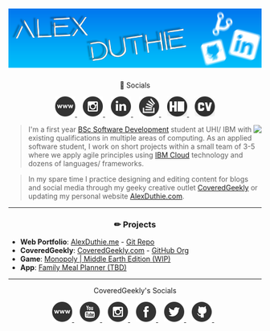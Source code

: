 # [![Alex Duthie | GitHub Banner](https://raw.githubusercontent.com/AlexDuthie/AlexDuthie/main/images/github-banner.png)](https://www.linkedin.com/in/alexduthielnkdn/)

<p align="center">
    🔗 Socials
</p>
<p align="center">
    <a href="https://alexduthie.me">
        <img
             src="https://raw.githubusercontent.com/AlexDuthie/AlexDuthie/main/images/social_media_icons/40x40/website.png">
    </a>&nbsp;&nbsp;
    <a href="https://instagram.com/alexduffdev">
        <img
             src="https://raw.githubusercontent.com/AlexDuthie/AlexDuthie/main/images/social_media_icons/40x40/instagram.png">
    </a>&nbsp;&nbsp;
    <a href="https://www.linkedin.com/in/alexduthielnkdn/">
        <img src="https://raw.githubusercontent.com/AlexDuthie/AlexDuthie/main/images/social_media_icons/40x40/linkedin.png">
    </a>&nbsp;&nbsp;
    <a href="https://stackoverflow.com/users/14725277/alex-duthie">
        <img src="https://raw.githubusercontent.com/AlexDuthie/AlexDuthie/main/images/social_media_icons/40x40/stack-overflow.png">
    </a>&nbsp;&nbsp;
    <a href="https://www.hackerrank.com/alexduthie">
        <img
             src="https://raw.githubusercontent.com/AlexDuthie/AlexDuthie/main/images/social_media_icons/40x40/hackerrank.png">
    </a>&nbsp;&nbsp;
    <a href="https://github.com/AlexDuthie/AlexDuthie/blob/main/cv/Alex-Duthie-Curriculum-Vitae.md">
        <img
             src="https://raw.githubusercontent.com/AlexDuthie/AlexDuthie/main/images/social_media_icons/40x40/cv.png">
    </a>
</p>

<p>
    <img align="right" src="https://github-readme-stats.vercel.app/api/top-langs/?username=alexduthie&layout=compact&theme=light&hide_langs_below=1" />
</p>

> I'm a first year [BSc Software Development](https://www.uhi.ac.uk/en/courses/bsc-hons-applied-software-development/#tabanchor) student at UHI/ IBM with existing qualifications in multiple areas of computing. As an applied software student, I work on short projects within a small team of 3-5 where we apply agile principles using [IBM Cloud](https://www.ibm.com/uk-en/cloud) technology and dozens of languages/ frameworks.

> In my spare time I practice designing and editing content for blogs and social media through my geeky creative outlet [CoveredGeekly](https://coveredgeekly.com) or updating my personal website [AlexDuthie.com](https://alexduthie.com).

---

<h3 align="center">
    ✏ Projects
</h1>

* **Web Portfolio**: [AlexDuthie.me](https://alexduthie.me/) - [Git Repo](https://github.com/AlexDuthie/AlexDuthie.github.io)
* **CoveredGeekly**: [CoveredGeekly.com](https://www.coveredgeekly.com) - [GitHub Org](https://github.com/CoveredGeekly)
* **Game**: [Monopoly | Middle Earth Edition (WIP)](https://github.com/AlexDuthie/monopoly)
* **App**: [Family Meal Planner (TBD)](https://github.com/AlexDuthie/family-meal-planner)

---

<p align="center">
    CoveredGeekly's Socials
</p>
<p align="center">
    <a href="https://www.coveredgeekly.com">
        <img
             src="https://raw.githubusercontent.com/AlexDuthie/AlexDuthie/main/images/social_media_icons/40x40/website.png">
    </a>&nbsp;&nbsp;
    <a href="https://www.youtube.com/c/CoveredGeekly">
        <img
             src="https://raw.githubusercontent.com/AlexDuthie/AlexDuthie/main/images/social_media_icons/40x40/youtube.png">
    </a>&nbsp;&nbsp;
    <a href="https://www.instagram.com/coveredgeekly">
        <img src="https://raw.githubusercontent.com/AlexDuthie/AlexDuthie/main/images/social_media_icons/40x40/instagram.png">
    </a>&nbsp;&nbsp;
    <a href="https://www.facebook.com/CoveredGeekly/">
        <img src="https://raw.githubusercontent.com/AlexDuthie/AlexDuthie/main/images/social_media_icons/40x40/facebook.png">
    </a>&nbsp;&nbsp;
    <a href="https://twitter.com/CoveredGeekly">
        <img src="https://raw.githubusercontent.com/AlexDuthie/AlexDuthie/main/images/social_media_icons/40x40/twitter.png">
    </a>&nbsp;&nbsp;
    <a href="https://github.com/CoveredGeekly">
        <img src="https://raw.githubusercontent.com/AlexDuthie/AlexDuthie/main/images/social_media_icons/40x40/github.png">
    </a>&nbsp;&nbsp;
</p>